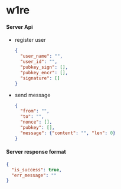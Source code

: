# w1re

#### Server Api

* register user
  ```json
  {
    "user_name": "",
    "user_id": "",
    "pubkey_sign": [],
    "pubkey_encr": [],
    "signature": []
  }
  ```
* send message
  ```json
  {
    "from": "",
    "to": "",
    "nonce": [],
    "pubkey": [],
    "message": {"content": "", "len": 0}
  }
  ```

#### Server response format

```json 
{
  "is_success": true,
  "err_message": ""
}
```
